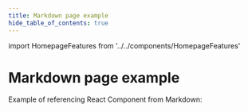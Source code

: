 ```yaml
---
title: Markdown page example
hide_table_of_contents: true
---
```

import HomepageFeatures from '../../components/HomepageFeatures'

# Markdown page example

Example of referencing React Component from Markdown:

<HomepageFeatures />
